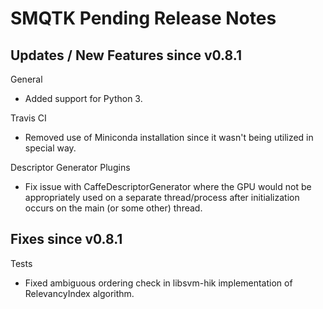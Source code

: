 SMQTK Pending Release Notes
===========================


Updates / New Features since v0.8.1
-----------------------------------

General

- Added support for Python 3.

Travis CI

- Removed use of Miniconda installation since it wasn't being utilized in
  special way.

Descriptor Generator Plugins

* Fix issue with CaffeDescriptorGenerator where the GPU would not be
  appropriately used on a separate thread/process after initialization occurs on
  the main (or some other) thread.

Fixes since v0.8.1
------------------

Tests

- Fixed ambiguous ordering check in libsvm-hik implementation of
  RelevancyIndex algorithm.

